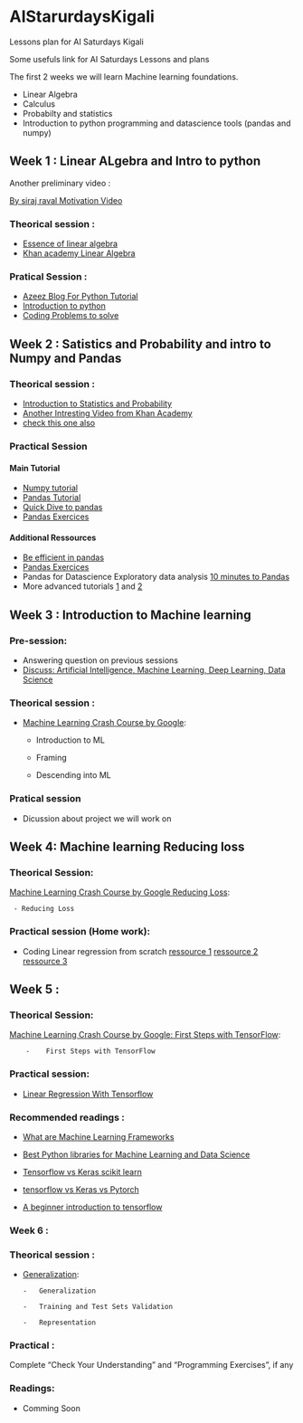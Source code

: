 # AIStarurdaysKigali

Lessons plan for AI Saturdays Kigali


Some usefuls link for AI Saturdays Lessons and plans 


The first 2 weeks we will learn Machine learning foundations.

 - Linear Algebra
 - Calculus 
 - Probabilty and statistics 
 - Introduction to python programming and datascience tools (pandas and numpy)
 
 ## Week 1 : Linear ALgebra and Intro to python
 Another preliminary video :
 
 [By siraj raval Motivation Video](https://www.youtube.com/watch?v=Cr6VqTRO1v0)
 ### Theorical session :
  - [Essence of linear algebra](https://www.youtube.com/playlist?list=PLZHQObOWTQDPD3MizzM2xVFitgF8hE_ab)
  - [Khan academy Linear Algebra ](https://www.khanacademy.org/math/linear-algebra)
 ### Pratical Session :
 - [Azeez Blog For Python Tutorial](https://kantologist.github.io/Tutorials/#!/)
 - [Introduction to python](https://www.youtube.com/watch?v=N4mEzFDjqtA)
 - [Coding Problems to solve](https://github.com/zhiwehu/Python-programming-exercises/blob/master/100%2B%20Python%20challenging%20programming%20exercises.txt)
 
 
 
 ## Week 2 : Satistics and Probability and intro to Numpy and Pandas
 
 ### Theorical session : 
 - [Introduction to Statistics and Probability](https://www.youtube.com/watch?v=4r_EWA3FXfM)
 - [Another Intresting Video from Khan Academy](https://www.khanacademy.org/math/statistics-probability)
 - [check this one also](https://www.youtube.com/watch?v=VPZD_aij8H0) 
 ### Practical Session 
 #### Main Tutorial
 - [Numpy tutorial](https://kantologist.github.io/posts/numpy_essentials/)
 - [Pandas Tutorial](https://github.com/espoirMur/espoirMur.github.io/blob/master/_posts/2018-09-07-DIve-into-pandas.md)
 - [Quick Dive to pandas](https://towardsdatascience.com/quick-dive-into-pandas-for-data-science-cc1c1a80d9c4)
 - [Pandas Exercices](https://github.com/guipsamora/pandas_exercises)
 #### Additional Ressources
 - [Be efficient in pandas](https://towardsdatascience.com/be-a-more-efficient-data-scientist-today-master-pandas-with-this-guide-ea362d27386)
 - [Pandas Exercices](https://github.com/guipsamora/pandas_exercises)
 - Pandas for Datascience Exploratory data analysis [10 minutes to Pandas](https://pandas.pydata.org/pandas-docs/stable/10min.html)
 - More advanced tutorials [1](https://realpython.com/python-pandas-tricks/) and [2](https://realpython.com/fast-flexible-pandas/)
 
 ## Week 3 : Introduction to  Machine learning
 
 ### Pre-session:
 - Answering question on previous sessions
 - [Discuss: Artificial Intelligence, Machine Learning, Deep Learning, Data Science](https://ai6forums.nurture.ai/t/discuss-artificial-intelligence-machine-learning-deep-learning-data-science/781)
 
 ### Theorical session :
 
 - [Machine Learning Crash Course by Google](https://developers.google.com/machine-learning/crash-course/):  
      - Introduction to ML

      - Framing 

      - Descending into ML 
### Pratical session
 - Dicussion about project we will work on 
 
 ## Week 4: Machine learning Reducing loss
 
 ### Theorical Session:
 
 [Machine Learning Crash Course by Google Reducing Loss](https://developers.google.com/machine-learning/crash-course/):
 
     - Reducing Loss
     
 ### Practical session (Home work):
 
 - Coding Linear regression from scratch [ressource 1](https://github.com/justmarkham/scikit-learn-videos/blob/master/06_linear_regression.ipynb) [ressource 2](https://towardsdatascience.com/linear-regression-using-gradient-descent-in-10-lines-of-code-642f995339c0) [ressource 3](https://mubaris.com/2017/09/28/linear-regression-from-scratch/)

## Week 5 : 

### Theorical Session:

[Machine Learning Crash Course by Google: First Steps with TensorFlow](https://developers.google.com/machine-learning/crash-course/):

        -    First Steps with TensorFlow 
### Practical session:

   -  [Linear Regression With Tensorflow](https://developers.google.com/machine-learning/crash-course/first-steps-with-tensorflow/programming-exercises)
###  Recommended readings :

   -  [What are Machine Learning Frameworks](https://www.analyticsindiamag.com/machine-learning-framework-10-need-know/)
   
   -  [Best Python libraries for Machine Learning and Data Science](https://towardsdatascience.com/best-python-libraries-for-machine-learning-and-data-science-part-1-f18242424c38)
   
   - [Tensorflow vs Keras scikit learn](https://stackshare.io/stackups/tensorflow-vs-scikit-learn-vs-keras)
   
   - [tensorflow vs Keras vs Pytorch](http://codeinpython.com/tutorials/deep-learning-tensorflow-keras-pytorch/)
   
   -  [A beginner introduction to tensorflow](https://towardsdatascience.com/a-beginner-introduction-to-tensorflow-part-1-6d139e038278)

### Week 6 :


### Theorical session :

  - [Generalization](https://developers.google.com/machine-learning/crash-course/):
  
        -   Generalization

        -   Training and Test Sets Validation

        -   Representation 
 ### Practical :
   Complete “Check Your Understanding” and “Programming Exercises”, if any 
 ### Readings:
 
 - Comming Soon
 

